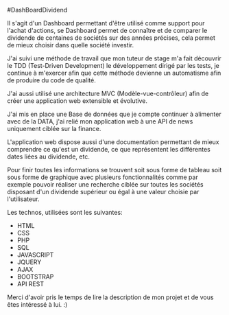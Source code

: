 #DashBoardDividend

Il s'agit d'un Dashboard permettant d'être utilisé comme support pour l'achat d'actions, se Dashboard permet de connaître et de comparer le dividende de centaines de sociétés sur des années précises, cela permet de mieux choisir dans quelle société investir.

J'ai suivi une méthode de travail que mon tuteur de stage m'a fait découvrir le TDD (Test-Driven Development) le développement dirigé par les tests, je continue à m'exercer afin que cette méthode devienne un automatisme afin de produire du code de qualité.

J'ai aussi utilisé une architecture MVC (Modèle-vue-contrôleur) afin de créer une application web extensible et évolutive.

J'ai mis en place une Base de données que je compte continuer à alimenter avec de la DATA, j'ai relié mon application web à une API de news uniquement ciblée sur la finance.

L'application web dispose aussi d'une documentation permettant de mieux comprendre ce qu'est un dividende, ce que représentent les différentes dates liées au dividende, etc.

Pour finir toutes les informations se trouvent soit sous forme de tableau soit sous forme de graphique avec plusieurs fonctionnalités comme par exemple pouvoir réaliser une recherche ciblée sur toutes les sociétés disposant d'un dividende supérieur ou égal à une valeur choisie par l'utilisateur.

Les technos, utilisées sont les suivantes:
- HTML
- CSS
- PHP
- SQL
- JAVASCRIPT
- JQUERY
- AJAX
- BOOTSTRAP
- API REST

Merci d'avoir pris le temps de lire la description de mon projet et de vous êtes intéressé à lui. :)
